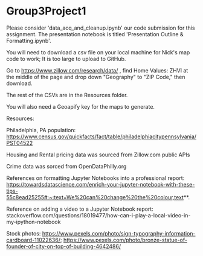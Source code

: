 # Group3Project1
Please consider 'data_acq_and_cleanup.ipynb' our code submission for this assignment. The presentation notebook is titled 'Presentation Outline & Formatting.ipynb'.

You will need to download a csv file on your local machine for Nick's map code to work; It is too large to upload to GitHub.

Go to https://www.zillow.com/research/data/ , find Home Values: ZHVI at the middle of the page and drop down "Geography" to "ZIP Code," then download.

The rest of the CSVs are in the Resources folder.

You will also need a Geoapify key for the maps to generate. 

Resources:

Philadelphia, PA population: https://www.census.gov/quickfacts/fact/table/philadelphiacitypennsylvania/PST04522

Housing and Rental pricing data was sourced from Zillow.com public APIs 

Crime data was sorced from OpenDataPhilly.org

References on formatting Jupyter Notebooks into a professional report: https://towardsdatascience.com/enrich-your-jupyter-notebook-with-these-tips-55c8ead25255#:~:text=We%20can%20change%20the%20colour,text**.

Reference on adding a video to a Jupyter Notebook report: stackoverflow.com/questions/18019477/how-can-i-play-a-local-video-in-my-ipython-notebook

Stock photos: https://www.pexels.com/photo/sign-typography-information-cardboard-11022636/; https://www.pexels.com/photo/bronze-statue-of-founder-of-city-on-top-of-building-4642486/
